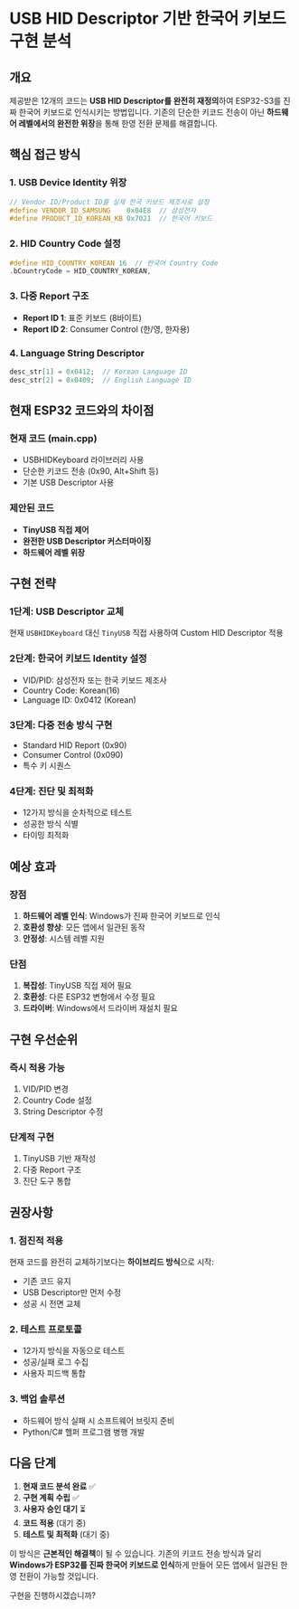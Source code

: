 # USB HID Descriptor 기반 한국어 키보드 구현 분석

## 개요
제공받은 12개의 코드는 **USB HID Descriptor를 완전히 재정의**하여 ESP32-S3를 진짜 한국어 키보드로 인식시키는 방법입니다. 기존의 단순한 키코드 전송이 아닌 **하드웨어 레벨에서의 완전한 위장**을 통해 한영 전환 문제를 해결합니다.

## 핵심 접근 방식

### 1. **USB Device Identity 위장**
```cpp
// Vendor ID/Product ID를 실제 한국 키보드 제조사로 설정
#define VENDOR_ID_SAMSUNG    0x04E8  // 삼성전자
#define PRODUCT_ID_KOREAN_KB 0x7021  // 한국어 키보드
```

### 2. **HID Country Code 설정**
```cpp
#define HID_COUNTRY_KOREAN 16  // 한국어 Country Code
.bCountryCode = HID_COUNTRY_KOREAN,
```

### 3. **다중 Report 구조**
- **Report ID 1**: 표준 키보드 (8바이트)
- **Report ID 2**: Consumer Control (한/영, 한자용)

### 4. **Language String Descriptor**
```cpp
desc_str[1] = 0x0412;  // Korean Language ID
desc_str[2] = 0x0409;  // English Language ID
```

## 현재 ESP32 코드와의 차이점

### 현재 코드 (main.cpp)
- USBHIDKeyboard 라이브러리 사용
- 단순한 키코드 전송 (0x90, Alt+Shift 등)
- 기본 USB Descriptor 사용

### 제안된 코드
- **TinyUSB 직접 제어**
- **완전한 USB Descriptor 커스터마이징**
- **하드웨어 레벨 위장**

## 구현 전략

### 1단계: USB Descriptor 교체
현재 `USBHIDKeyboard` 대신 `TinyUSB` 직접 사용하여 Custom HID Descriptor 적용

### 2단계: 한국어 키보드 Identity 설정
- VID/PID: 삼성전자 또는 한국 키보드 제조사
- Country Code: Korean(16)
- Language ID: 0x0412 (Korean)

### 3단계: 다중 전송 방식 구현
- Standard HID Report (0x90)
- Consumer Control (0x090)
- 특수 키 시퀀스

### 4단계: 진단 및 최적화
- 12가지 방식을 순차적으로 테스트
- 성공한 방식 식별
- 타이밍 최적화

## 예상 효과

### 장점
1. **하드웨어 레벨 인식**: Windows가 진짜 한국어 키보드로 인식
2. **호환성 향상**: 모든 앱에서 일관된 동작
3. **안정성**: 시스템 레벨 지원

### 단점
1. **복잡성**: TinyUSB 직접 제어 필요
2. **호환성**: 다른 ESP32 변형에서 수정 필요
3. **드라이버**: Windows에서 드라이버 재설치 필요

## 구현 우선순위

### 즉시 적용 가능
1. VID/PID 변경
2. Country Code 설정
3. String Descriptor 수정

### 단계적 구현
1. TinyUSB 기반 재작성
2. 다중 Report 구조
3. 진단 도구 통합

## 권장사항

### 1. 점진적 적용
현재 코드를 완전히 교체하기보다는 **하이브리드 방식**으로 시작:
- 기존 코드 유지
- USB Descriptor만 먼저 수정
- 성공 시 전면 교체

### 2. 테스트 프로토콜
- 12가지 방식을 자동으로 테스트
- 성공/실패 로그 수집
- 사용자 피드백 통합

### 3. 백업 솔루션
- 하드웨어 방식 실패 시 소프트웨어 브릿지 준비
- Python/C# 헬퍼 프로그램 병행 개발

## 다음 단계

1. **현재 코드 분석 완료** ✅
2. **구현 계획 수립** ✅
3. **사용자 승인 대기** ⏳
4. **코드 적용** (대기 중)
5. **테스트 및 최적화** (대기 중)

이 방식은 **근본적인 해결책**이 될 수 있습니다. 기존의 키코드 전송 방식과 달리 **Windows가 ESP32를 진짜 한국어 키보드로 인식**하게 만들어 모든 앱에서 일관된 한영 전환이 가능할 것입니다.

구현을 진행하시겠습니까?